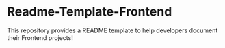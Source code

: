 # Readme-Template-Frontend
 This repository provides a README template to help developers document their Frontend projects!
